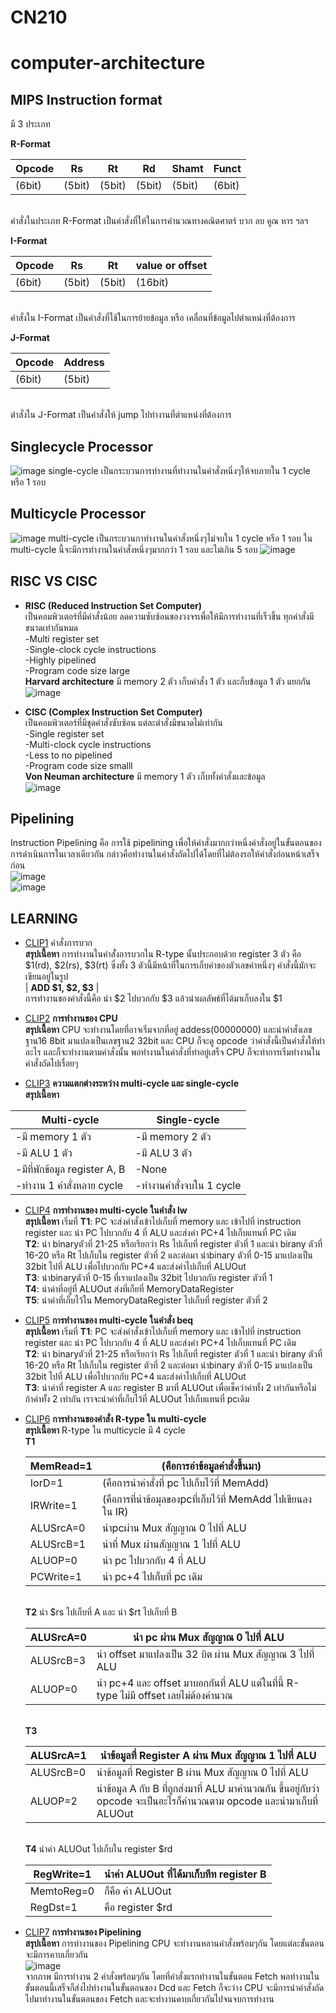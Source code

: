 # CN210
# computer-architecture
## MIPS Instruction format
 มี 3 ประเภท
 
**R-Format**

|Opcode | Rs  | Rt | Rd  | Shamt | Funct  |
| ----- | ----- | ----- | ----- | ----- | ----- |
| (6bit) | (5bit) | (5bit) | (5bit) | (5bit) | (6bit) |

<br> คำสั่งในประเภท R-Format เป็นคำสั่งที่ให้ในการคำนวณทางคณิตศาตร์ บวก ลบ คูณ หาร ฯลฯ

**I-Format**

| Opcode |  Rs   | Rt    | value or offset  |
| -----  | ----- | ----- | ----- |
| (6bit) | (5bit) | (5bit) | (16bit) | 

<br> คำสั่งใน I-Format เป็นคำสั่งที่ใช้ในการย้ายข้อมูล หรือ เคลื่อนที่ข้อมูลไปตำแหน่งที่ต้องการ

**J-Format**

| Opcode | Address |
| -----  | ----- |
| (6bit)  | (5bit)|

<br> ตำสั่งใน J-Format เป็นคำสั่งให้ jump ไปทำงานที่ตำแหน่งที่ต้องการ

## Singlecycle Processor
![image](https://media.discordapp.net/attachments/258944901260115974/701424529032871976/image0.png?width=1026&height=412)
single-cycle เป็นกระบวนการทำงานที่ทำงานในคำสั่งหนึ่งๆให้จบภายใน 1 cycle หรือ 1 รอบ

## Multicycle Processor
![image](https://media.discordapp.net/attachments/258944901260115974/701426221803634758/image0.png?width=1026&height=410)
multi-cycle เป็นกระบวนกาทำงานในคำสั่งหนึ่งๆไม่จบใน 1 cycle หรือ 1 รอบ ใน multi-cycle นี้จะมีการทำงานในคำสั่งหนึ่งๆมากกว่า 1 รอบ และไม่เกิน 5 รอบ
![image](https://media.discordapp.net/attachments/258944901260115974/701426222093172792/image1.png?width=1026&height=432)

## RISC VS CISC
* **RISC (Reduced Instruction Set Computer)**
<br> เป็นคอมพิวเตอร์ที่มีคำสั่งน้อย ลดความซับซ้อนของวงจรเพื่อให้มีการทำงานที่เร็วขึ้น ทุกคำสั่งมีขนาดเท่ากันหมด
<br> -Multi register set
<br> -Single-clock cycle instructions
<br> -Highly pipelined
<br> -Program code size large
<br>**Harvard architecture** มี memory 2 ตัว เก็บคำสั่ง 1 ตัว และก็บข้อมูล 1 ตัว แยกกัน
<br>![image](https://media.discordapp.net/attachments/258944901260115974/701699446651486228/unknown.png?width=449&height=362)

* **CISC (Complex Instruction Set Computer)**
<br> เป็นคอมพิวเตอร์ที่มีชุดคำสั่งซับซ้อน แต่ละตำสั่งมีขนาดไม่เท่ากัน
<br> -Single register set
<br> -Multi-clock cycle instructions
<br> -Less to no pipelined
<br> -Program code size smalll
<br>**Von Neuman architecture** มี memory 1 ตัว เก็บทั้งคำสั่งและข้อมูล
<br>![image](https://media.discordapp.net/attachments/258944901260115974/701700512944226404/unknown.png?width=410&height=319)

## Pipelining
Instruction Pipelining คือ การใช้ pipelining เพื่อให้คำสั่งมากกว่าหนึ่งคำสั่งอยู่ในขั้นตอนของการดำเนินการในเวลาเดียวกัน กล่าวคือทำงานในคำสั่งถัดไปได้โดยที่ไม่ต้องรอให้คำสั่งก่อนหน้าเสร็จก่อน
<br>![image](https://media.discordapp.net/attachments/258944901260115974/701704890186989609/image.png?width=670&height=474)
<br>![image](https://media.discordapp.net/attachments/258944901260115974/701705047716921425/image.png?width=1002&height=474)

## LEARNING
* [CLIP1](https://youtu.be/h8Iu4MPJTW8) คำสั่งการบวก
   <br>**สรุปเนื้อหา** การทำงานในคำสั่่งการบวกใน R-type นั้นประกอบด้วย register 3 ตัว คือ $1(rd), $2(rs), $3(rt) ซึ่งทั้ง 3 ตัวนี้มีหน้าที่ในการเก็บค่าของตัวเลขค่าหนึ่งๆ คำสั่งนี้มักจะเขียนอยู่ในรูป <br> | **ADD $1, $2, $3** | <br>การทำงานของคำสั่งนี้คือ นำ $2 ไปบวกกับ $3 แล้วนำผลลัพธ์ที่ได้มาเก็บลงใน $1

* [CLIP2](https://youtu.be/iNJk7NR0DzQ) **การทำงานของ CPU**
   <br>**สรุปเนื้อหา** CPU จะทำงานโดยที่อาจเริ่มจากที่อยู่ addess(00000000) และนำคำสั่งเลขฐาน16 8bit มาแปลงเป็นเลขฐาน2 32bit และ CPU ก็จะดู opcode ว่าคำสั่งนี้เป็นคำสั่งให้ทำอะไร และก็จะทำงานตามคำสั่งนั้น พอทำงานในคำสั่งที่ทำอยู่เสร็จ CPU ก็จะทำการเริ่มทำงานในคำสั่งถัดไปเรื่อยๆ

* [CLIP3](https://youtu.be/lI3voWLdYi0) **ความแตกต่างระหว่าง multi-cycle และ single-cycle**
   <br>**สรุปเนื้อหา** 
   
| Multi-cycle | Single-cycle |
| -----  | ----- |
| -มี memory 1 ตัว  | -มี memory 2 ตัว |
| -มี ALU 1 ตัว  | -มี ALU 3 ตัว |
| -มีที่พักข้อมูล register A, B  | -None |
| -ทำงาน 1 คำสั่งหลาย cycle  | -ทำงานคำสั่งจบใน 1 cycle |

* [CLIP4](https://youtu.be/jyjt2qI6w38) **การทำงานของ multi-cycle ในคำสั่ง lw**
   <br>**สรุปเนื้อหา** เริ่มที่ **T1**: PC จะส่งคำสั่งเข้าไปเก็บที่ memory และ เข้าไปที่ instruction register และ นำ PC ไปบวกกับ 4 ที่ ALU และส่งค่า PC+4 ไปเก็บแทนที่ PC เดิม 
   <br> **T2**: นำ binaryตัวที่ 21-25 หรือเรียกว่า Rs ไปเก็บที่ register ตัวที่ 1 และนำ birany ตัวที่ 16-20 หรือ Rt ไปเก็บใน register ตัวที่ 2 และต่อมา นำbinary ตัวที่ 0-15 มาแปลงเป็น 32bit ไปที่ ALU เพื่อไปบวกกับ PC+4 และส่งค่าไปเก็บที่ ALUOut
   <br> **T3**: นำbinaryตัวที่ 0-15 ที่เราแปลงเป็น 32bit ไปบวกกับ register ตัวที่ 1 
   <br> **T4**: นำค่าที่อยู่ที่ ALUOut ส่งที่เก็ยที่ MemoryDataRegister 
   <br> **T5**: นำค่าที่เก็บไว้ใน MemoryDataRegister ไปเก็บที่ register ตัวที่ 2
   
* [CLIP5](https://youtu.be/2hWUXlziX20) **การทำงานของ multi-cycle ในคำสั่ง beq**
   <br>**สรุปเนื้อหา** เริ่มที่ **T1**: PC จะส่งคำสั่งเข้าไปเก็บที่ memory และ เข้าไปที่ instruction register และ นำ PC ไปบวกกับ 4 ที่ ALU และส่งค่า PC+4 ไปเก็บแทนที่ PC เดิม 
   <br> **T2**: นำ binaryตัวที่ 21-25 หรือเรียกว่า Rs ไปเก็บที่ register ตัวที่ 1 และนำ birany ตัวที่ 16-20 หรือ Rt ไปเก็บใน register ตัวที่ 2 และต่อมา นำbinary ตัวที่ 0-15 มาแปลงเป็น 32bit ไปที่ ALU เพื่อไปบวกกับ PC+4 และส่งค่าไปเก็บที่ ALUOut
   <br> **T3**: นำค่าที่ register A และ register B มาที่ ALUOut เพื่อเช็คว่าค่าทั้ง 2 เท่ากันหรือไม่ ถ้าค่าทั้ง 2 เท่ากัน เราจะนำค่าที่เก็บไว้ที่ ALUOut ไปเก็บแทนที่ pcเดิม

* [CLIP6](https://youtu.be/jrDffEOrVz0) **การทำงานของคำสั่ง R-type ใน multi-cycle**
   <br>**สรุปเนื้อหา** R-type ใน multicycle มี 4 cycle 
   <br> **T1**
   
   |MemRead=1|(คือการอ่าข้อมูลคำสั่งขึ้นมา)|
   |-------|--------|
   |IorD=1|(คือการนำคำสั่งที่ pc ไปเก็บไว้ที่ MemAdd)|
   |IRWrite=1|(คือการที่นำข้อมุลของpcที่เก็บไว้ที่ MemAdd ไปเขียนลงใน IR)|
   |ALUSrcA=0|นำpcผ่าน Mux สัญญาณ 0 ไปที่ ALU|
   |ALUSrcB=1|นำที่ Mux ผ่านสัญญาณ 1 ไปที่ ALU|
   |ALUOP=0|นำ pc ไปบวกกับ 4 ที่ ALU|
   |PCWrite=1 |นำ pc+4 ไปเก็บที่ pc เดิม|
   
   <br> **T2** นำ $rs ไปเก็บที่ A และ นำ $rt ไปเก็บที่ B
   
   |ALUSrcA=0  | นำ pc ผ่าน Mux สัญญาณ 0 ไปที่ ALU|
   |-------|--------|
   |ALUSrcB=3|นำ offset มาแปลงเป็น 32 บิต ผ่าน Mux สัญญาณ 3 ไปที่ ALU|
   |ALUOP=0|นำ pc+4 และ offset มาบอกกันที่ ALU แต่ในที่นี้ R-type ไม่มี offset เลยไม่ต้องคำนวณ|
   
   <br> **T3**
   
   |ALUSrcA=1|นำข้อมูลที่ Register A ผ่าน Mux สัญญาณ 1 ไปที่ ALU|
   |---------|---------|
   |ALUSrcB=0|นำข้อมูลที่ Register B ผ่าน Mux สัญญาณ 0 ไปที่ ALU|
   |ALUOP=2|นำข้อมูล A กับ B ที่ถูกส่งมาที่ ALU มาคำนวณกัน ขึ้นอยู่กับว่า opcode จะเป็นอะไรก็คำนวณตาม opcode และนำมาเก็บที่ ALUOut|
   
   <br> **T4**  นำค่า ALUOut ไปเก็บใน register $rd
   
   |RegWrite=1|นำค่า ALUOut ที่ได้มาเก็บทีท register B|
   |--------|--------|
   |MemtoReg=0|ก็คือ ค่า ALUOut|
   |RegDst=1|คือ register $rd|

* [CLIP7](https://youtu.be/kUqOY8FeYDo) **การทำงานของ Pipelining**
   <br>**สรุปเนื้อหา** การทำงานของ Pipelining CPU จะทำงานหลานคำสั่งพร้อมๆกัน โดยแต่ละขั้นตอนจะมีการคาบเกี่ยวกัน
   <br>![image](https://media.discordapp.net/attachments/258944901260115974/701708095713443890/unknown.png?width=468&height=96)
   <br>จากภาพ มีการทำงาน 2 คำสั่งพร้อมๆกัน โดยที่คำสั่งแรกทำงานในขั้นตอน Fetch พอทำงานในขั้นตอนนี้เสร็จก็ส่งไปทำงานในขั้นตอนของ Dcd และ Fetch ก็จะว่าง CPU จะมีการนำคำสั่งถัดไปมาทำงานในขั้นตอนของ Fetch และจะทำงานคาบเกี่ยวกันไปจนจบการทำงาน
